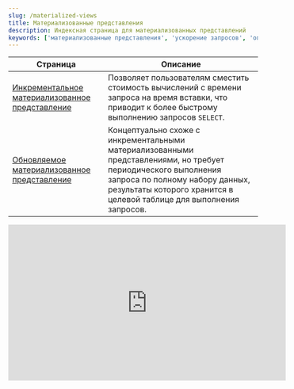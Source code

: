 ```yaml
---
slug: /materialized-views
title: Материализованные представления
description: Индексная страница для материализованных представлений
keywords: ['материализованные представления', 'ускорение запросов', 'оптимизация запросов', 'обновляемые', 'инкрементальные']
---
```


| Страница                                                                                      | Описание                                                                                                                                                                                    |
|-------------------------------------------------------------------------------------------|------------------------------------------------------------------------------------------------------------------------------------------------------------------------------------------------|
| [Инкрементальное материализованное представление](/materialized-view/incremental-materialized-view) | Позволяет пользователям сместить стоимость вычислений с времени запроса на время вставки, что приводит к более быстрому выполнению запросов `SELECT`.                                                                             |
| [Обновляемое материализованное представление](/materialized-view/refreshable-materialized-view) | Концептуально схоже с инкрементальными материализованными представлениями, но требует периодического выполнения запроса по полному набору данных, результаты которого хранится в целевой таблице для выполнения запросов. |


<iframe width="560" height="315" src="https://www.youtube.com/embed/-A3EtQgDn_0?si=TBiN_E80BKZ0DPpd" title="YouTube video player" frameborder="0" allow="accelerometer; autoplay; clipboard-write; encrypted-media; gyroscope; picture-in-picture; web-share" referrerpolicy="strict-origin-when-cross-origin" allowfullscreen></iframe>
